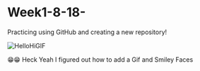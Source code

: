 # Week1-8-18-
Practicing using GitHub and creating a new repository!


![HelloHiGIF](https://github.com/user-attachments/assets/180723fa-1ee1-4071-b33b-a9ae7b88a34a)


😁😁 Heck Yeah I figured out how to add a Gif and Smiley Faces


